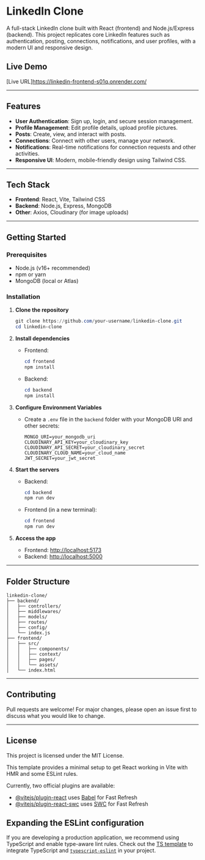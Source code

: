 # LinkedIn Clone

A full-stack LinkedIn clone built with React (frontend) and Node.js/Express (backend). This project replicates core LinkedIn features such as authentication, posting, connections, notifications, and user profiles, with a modern UI and responsive design.

## Live Demo

[Live URL]https://linkedin-frontend-s01q.onrender.com/

---

## Features

- **User Authentication**: Sign up, login, and secure session management.
- **Profile Management**: Edit profile details, upload profile pictures.
- **Posts**: Create, view, and interact with posts.
- **Connections**: Connect with other users, manage your network.
- **Notifications**: Real-time notifications for connection requests and other activities.
- **Responsive UI**: Modern, mobile-friendly design using Tailwind CSS.

---

## Tech Stack

- **Frontend**: React, Vite, Tailwind CSS
- **Backend**: Node.js, Express, MongoDB
- **Other**: Axios, Cloudinary (for image uploads)

---

## Getting Started

### Prerequisites

- Node.js (v16+ recommended)
- npm or yarn
- MongoDB (local or Atlas)

### Installation

1. **Clone the repository**

   ```powershell
   git clone https://github.com/your-username/linkedin-clone.git
   cd linkedin-clone
   ```

2. **Install dependencies**

   - Frontend:
     ```powershell
     cd frontend
     npm install
     ```
   - Backend:
     ```powershell
     cd backend
     npm install
     ```

3. **Configure Environment Variables**

   - Create a `.env` file in the `backend` folder with your MongoDB URI and other secrets:
     ```env
     MONGO_URI=your_mongodb_uri
     CLOUDINARY_API_KEY=your_cloudinary_key
     CLOUDINARY_API_SECRET=your_cloudinary_secret
     CLOUDINARY_CLOUD_NAME=your_cloud_name
     JWT_SECRET=your_jwt_secret
     ```

4. **Start the servers**

   - Backend:
     ```powershell
     cd backend
     npm run dev
     ```
   - Frontend (in a new terminal):
     ```powershell
     cd frontend
     npm run dev
     ```

5. **Access the app**
   - Frontend: [http://localhost:5173](http://localhost:5173)
   - Backend: [http://localhost:5000](http://localhost:5000)

---

## Folder Structure

```
linkedin-clone/
├── backend/
│   ├── controllers/
│   ├── middlewares/
│   ├── models/
│   ├── routes/
│   ├── config/
│   └── index.js
├── frontend/
│   ├── src/
│   │   ├── components/
│   │   ├── context/
│   │   ├── pages/
│   │   └── assets/
│   └── index.html
```

---

## Contributing

Pull requests are welcome! For major changes, please open an issue first to discuss what you would like to change.

---

## License

This project is licensed under the MIT License.

This template provides a minimal setup to get React working in Vite with HMR and some ESLint rules.

Currently, two official plugins are available:

- [@vitejs/plugin-react](https://github.com/vitejs/vite-plugin-react/blob/main/packages/plugin-react/README.md) uses [Babel](https://babeljs.io/) for Fast Refresh
- [@vitejs/plugin-react-swc](https://github.com/vitejs/vite-plugin-react-swc) uses [SWC](https://swc.rs/) for Fast Refresh

## Expanding the ESLint configuration

If you are developing a production application, we recommend using TypeScript and enable type-aware lint rules. Check out the [TS template](https://github.com/vitejs/vite/tree/main/packages/create-vite/template-react-ts) to integrate TypeScript and [`typescript-eslint`](https://typescript-eslint.io) in your project.
